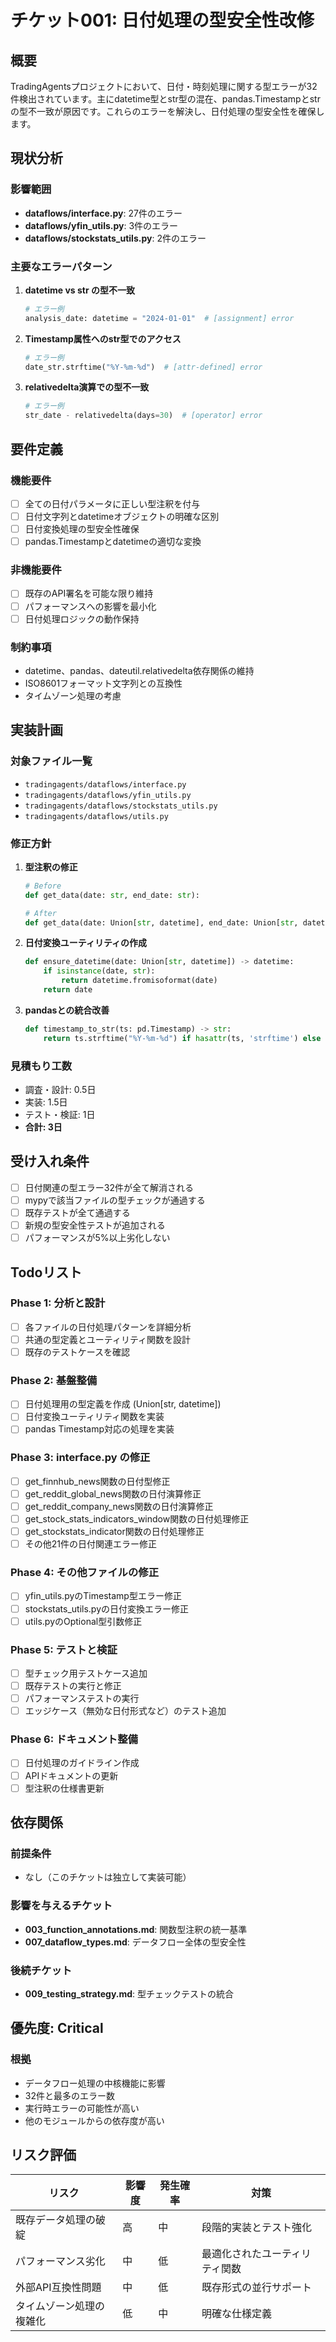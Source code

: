 # チケット001: 日付処理の型安全性改修

## 概要

TradingAgentsプロジェクトにおいて、日付・時刻処理に関する型エラーが32件検出されています。主にdatetime型とstr型の混在、pandas.Timestampとstrの型不一致が原因です。これらのエラーを解決し、日付処理の型安全性を確保します。

## 現状分析

### 影響範囲
- **dataflows/interface.py**: 27件のエラー
- **dataflows/yfin_utils.py**: 3件のエラー  
- **dataflows/stockstats_utils.py**: 2件のエラー

### 主要なエラーパターン

1. **datetime vs str の型不一致**
   ```python
   # エラー例
   analysis_date: datetime = "2024-01-01"  # [assignment] error
   ```

2. **Timestamp属性へのstr型でのアクセス**
   ```python
   # エラー例
   date_str.strftime("%Y-%m-%d")  # [attr-defined] error
   ```

3. **relativedelta演算での型不一致**
   ```python
   # エラー例
   str_date - relativedelta(days=30)  # [operator] error
   ```

## 要件定義

### 機能要件
- [ ] 全ての日付パラメータに正しい型注釈を付与
- [ ] 日付文字列とdatetimeオブジェクトの明確な区別
- [ ] 日付変換処理の型安全性確保
- [ ] pandas.Timestampとdatetimeの適切な変換

### 非機能要件
- [ ] 既存のAPI署名を可能な限り維持
- [ ] パフォーマンスへの影響を最小化
- [ ] 日付処理ロジックの動作保持

### 制約事項
- datetime、pandas、dateutil.relativedelta依存関係の維持
- ISO8601フォーマット文字列との互換性
- タイムゾーン処理の考慮

## 実装計画

### 対象ファイル一覧
- `tradingagents/dataflows/interface.py`
- `tradingagents/dataflows/yfin_utils.py`
- `tradingagents/dataflows/stockstats_utils.py`
- `tradingagents/dataflows/utils.py`

### 修正方針

1. **型注釈の修正**
   ```python
   # Before
   def get_data(date: str, end_date: str):
   
   # After  
   def get_data(date: Union[str, datetime], end_date: Union[str, datetime]):
   ```

2. **日付変換ユーティリティの作成**
   ```python
   def ensure_datetime(date: Union[str, datetime]) -> datetime:
       if isinstance(date, str):
           return datetime.fromisoformat(date)
       return date
   ```

3. **pandasとの統合改善**
   ```python
   def timestamp_to_str(ts: pd.Timestamp) -> str:
       return ts.strftime("%Y-%m-%d") if hasattr(ts, 'strftime') else str(ts)
   ```

### 見積もり工数
- 調査・設計: 0.5日
- 実装: 1.5日
- テスト・検証: 1日
- **合計: 3日**

## 受け入れ条件

- [ ] 日付関連の型エラー32件が全て解消される
- [ ] mypyで該当ファイルの型チェックが通過する
- [ ] 既存テストが全て通過する
- [ ] 新規の型安全性テストが追加される
- [ ] パフォーマンスが5%以上劣化しない

## Todoリスト

### Phase 1: 分析と設計
- [ ] 各ファイルの日付処理パターンを詳細分析
- [ ] 共通の型定義とユーティリティ関数を設計
- [ ] 既存のテストケースを確認

### Phase 2: 基盤整備
- [ ] 日付処理用の型定義を作成 (Union[str, datetime])
- [ ] 日付変換ユーティリティ関数を実装
- [ ] pandas Timestamp対応の処理を実装

### Phase 3: interface.py の修正
- [ ] get_finnhub_news関数の日付型修正
- [ ] get_reddit_global_news関数の日付演算修正
- [ ] get_reddit_company_news関数の日付演算修正
- [ ] get_stock_stats_indicators_window関数の日付処理修正
- [ ] get_stockstats_indicator関数の日付処理修正
- [ ] その他21件の日付関連エラー修正

### Phase 4: その他ファイルの修正
- [ ] yfin_utils.pyのTimestamp型エラー修正
- [ ] stockstats_utils.pyの日付変換エラー修正  
- [ ] utils.pyのOptional型引数修正

### Phase 5: テストと検証
- [ ] 型チェック用テストケース追加
- [ ] 既存テストの実行と修正
- [ ] パフォーマンステストの実行
- [ ] エッジケース（無効な日付形式など）のテスト追加

### Phase 6: ドキュメント整備
- [ ] 日付処理のガイドライン作成
- [ ] APIドキュメントの更新
- [ ] 型注釈の仕様書更新

## 依存関係

### 前提条件
- なし（このチケットは独立して実装可能）

### 影響を与えるチケット
- **003_function_annotations.md**: 関数型注釈の統一基準
- **007_dataflow_types.md**: データフロー全体の型安全性

### 後続チケット
- **009_testing_strategy.md**: 型チェックテストの統合

## 優先度: Critical

### 根拠
- データフロー処理の中核機能に影響
- 32件と最多のエラー数
- 実行時エラーの可能性が高い
- 他のモジュールからの依存度が高い

## リスク評価

| リスク | 影響度 | 発生確率 | 対策 |
|--------|--------|----------|------|
| 既存データ処理の破綻 | 高 | 中 | 段階的実装とテスト強化 |
| パフォーマンス劣化 | 中 | 低 | 最適化されたユーティリティ関数 |
| 外部API互換性問題 | 中 | 低 | 既存形式の並行サポート |
| タイムゾーン処理の複雑化 | 低 | 中 | 明確な仕様定義 |